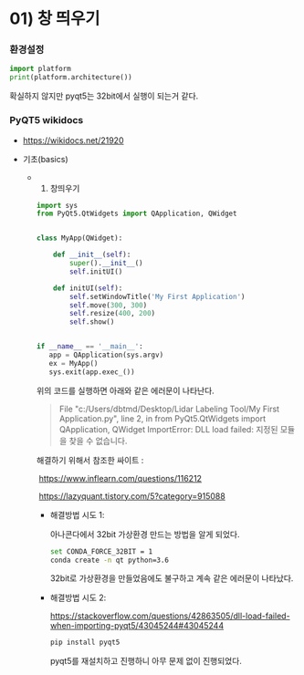 # 01) 창 띄우기

### 환경설정



```python
import platform
print(platform.architecture())
```

확실하지 않지만 pyqt5는 32bit에서 실행이 되는거 같다.



### PyQT5 wikidocs

* https://wikidocs.net/21920

* 기초(basics)

  * 01) 창띄우기

    ```python
    import sys
    from PyQt5.QtWidgets import QApplication, QWidget
    
    
    class MyApp(QWidget):
    
        def __init__(self):
            super().__init__()
            self.initUI()
    
        def initUI(self):
            self.setWindowTitle('My First Application')
            self.move(300, 300)
            self.resize(400, 200)
            self.show()
    
    
    if __name__ == '__main__':
       app = QApplication(sys.argv)
       ex = MyApp()
       sys.exit(app.exec_())
    ```

    위의 코드를 실행하면 아래와 같은 에러문이 나타난다.

    > File "c:/Users/dbtmd/Desktop/Lidar Labeling Tool/My First Application.py", line 2, in <module>
    >     from PyQt5.QtWidgets import QApplication, QWidget
    > ImportError: DLL load failed: 지정된 모듈을 찾을 수 없습니다.

    해결하기 위해서 참조한 싸이트 : 

    ​	https://www.inflearn.com/questions/116212

    ​	https://lazyquant.tistory.com/5?category=915088

    

    * 해결방법 시도 1:

      아나콘다에서 32bit 가상환경 만드는 방법을 알게 되었다.

      ```sh
      set CONDA_FORCE_32BIT = 1
      conda create -n qt python=3.6
      ```

      32bit로 가상환경을 만들었음에도 불구하고 계속 같은 에러문이 나타났다.

    

    * 해결방법 시도 2:

      https://stackoverflow.com/questions/42863505/dll-load-failed-when-importing-pyqt5/43045244#43045244

      ```sh
      pip install pyqt5
      ```

      pyqt5를 재설치하고 진행하니 아무 문제 없이 진행되었다.

